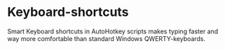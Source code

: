 # Keyboard-shortcuts
Smart Keyboard shortcuts in AutoHotkey scripts makes typing faster and way more comfortable than standard Windows QWERTY-keyboards.
